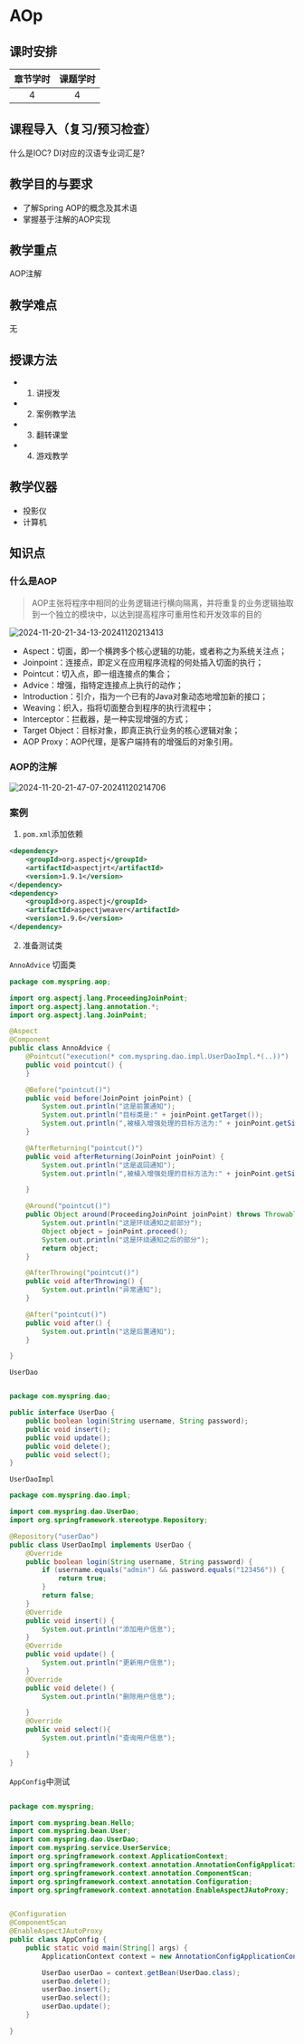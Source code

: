 # AOp

## 课时安排

|章节学时|课题学时|
|:--:|:--:|
|4|4|

## 课程导入（复习/预习检查）
什么是IOC?
DI对应的汉语专业词汇是?

## 教学目的与要求

- 了解Spring AOP的概念及其术语
- 掌握基于注解的AOP实现

## 教学重点

AOP注解
## 教学难点
无
## 授课方法

- 1. 讲授发
- 2. 案例教学法
- 3. 翻转课堂
- 4. 游戏教学

## 教学仪器

* 投影仪
* 计算机

## 知识点

### 什么是AOP

> AOP主张将程序中相同的业务逻辑进行横向隔离，并将重复的业务逻辑抽取到一个独立的模块中，以达到提高程序可重用性和开发效率的目的

![2024-11-20-21-34-13-20241120213413](http://media.codecore.cn/markdown/2024-11-20-21-34-13-20241120213413.png)

- Aspect：切面，即一个横跨多个核心逻辑的功能，或者称之为系统关注点；
- Joinpoint：连接点，即定义在应用程序流程的何处插入切面的执行；
- Pointcut：切入点，即一组连接点的集合；
- Advice：增强，指特定连接点上执行的动作；
- Introduction：引介，指为一个已有的Java对象动态地增加新的接口；
- Weaving：织入，指将切面整合到程序的执行流程中；
- Interceptor：拦截器，是一种实现增强的方式；
- Target Object：目标对象，即真正执行业务的核心逻辑对象；
- AOP Proxy：AOP代理，是客户端持有的增强后的对象引用。

### AOP的注解

![2024-11-20-21-47-07-20241120214706](http://media.codecore.cn/markdown/2024-11-20-21-47-07-20241120214706.png)

### 案例

1. `pom.xml`添加依赖

``` xml
<dependency>
    <groupId>org.aspectj</groupId>
    <artifactId>aspectjrt</artifactId>
    <version>1.9.1</version>
</dependency>
<dependency>
    <groupId>org.aspectj</groupId>
    <artifactId>aspectjweaver</artifactId>
    <version>1.9.6</version>
</dependency>
```

2. 准备测试类

`AnnoAdvice` 切面类
``` java
package com.myspring.aop;

import org.aspectj.lang.ProceedingJoinPoint;
import org.aspectj.lang.annotation.*;
import org.aspectj.lang.JoinPoint;

@Aspect
@Component
public class AnnoAdvice {
    @Pointcut("execution(* com.myspring.dao.impl.UserDaoImpl.*(..))")
    public void pointcut() {
    }

    @Before("pointcut()")
    public void before(JoinPoint joinPoint) {
        System.out.println("这是前置通知");
        System.out.println("目标类是:" + joinPoint.getTarget());
        System.out.println(",被植入增强处理的目标方法为:" + joinPoint.getSignature().getName());
    }

    @AfterReturning("pointcut()")
    public void afterReturning(JoinPoint joinPoint) {
        System.out.println("这是返回通知");
        System.out.println(",被植入增强处理的目标方法为:" + joinPoint.getSignature().getName());

    }

    @Around("pointcut()")
    public Object around(ProceedingJoinPoint joinPoint) throws Throwable {
        System.out.println("这是环绕通知之前部分");
        Object object = joinPoint.proceed();
        System.out.println("这是环绕通知之后的部分");
        return object;
    }

    @AfterThrowing("pointcut()")
    public void afterThrowing() {
        System.out.println("异常通知");
    }

    @After("pointcut()")
    public void after() {
        System.out.println("这是后置通知");
    }

}

```


`UserDao`

``` java

package com.myspring.dao;

public interface UserDao {
    public boolean login(String username, String password);
    public void insert();
    public void update();
    public void delete();
    public void select();
}
```

`UserDaoImpl`
``` java
package com.myspring.dao.impl;

import com.myspring.dao.UserDao;
import org.springframework.stereotype.Repository;

@Repository("userDao")
public class UserDaoImpl implements UserDao {
    @Override
    public boolean login(String username, String password) {
        if (username.equals("admin") && password.equals("123456")) {
            return true;
        }
        return false;
    }
    @Override
    public void insert() {
        System.out.println("添加用户信息");
    }
    @Override
    public void update() {
        System.out.println("更新用户信息");
    }
    @Override
    public void delete() {
        System.out.println("删除用户信息");

    }
    @Override
    public void select(){
        System.out.println("查询用户信息");

    }
}

```

`AppConfig`中测试

``` java

package com.myspring;

import com.myspring.bean.Hello;
import com.myspring.bean.User;
import com.myspring.dao.UserDao;
import com.myspring.service.UserService;
import org.springframework.context.ApplicationContext;
import org.springframework.context.annotation.AnnotationConfigApplicationContext;
import org.springframework.context.annotation.ComponentScan;
import org.springframework.context.annotation.Configuration;
import org.springframework.context.annotation.EnableAspectJAutoProxy;


@Configuration
@ComponentScan
@EnableAspectJAutoProxy
public class AppConfig {
    public static void main(String[] args) {
        ApplicationContext context = new AnnotationConfigApplicationContext(AppConfig.class);

        UserDao userDao = context.getBean(UserDao.class);
        userDao.delete();
        userDao.insert();
        userDao.select();
        userDao.update();
    }

}

```